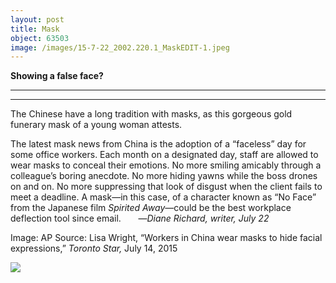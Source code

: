 ```yaml
---
layout: post
title: Mask
object: 63503
image: /images/15-7-22_2002.220.1_MaskEDIT-1.jpeg
---
```

**Showing a false face?**

****

****

The Chinese have a long tradition with masks, as this gorgeous gold funerary mask of a young woman attests.

The latest mask news from China is the adoption of a “faceless” day for some office workers. Each month on a designated day, staff are allowed to wear masks to conceal their emotions. No more smiling amicably through a colleague’s boring anecdote. No more hiding yawns while the boss drones on and on. No more suppressing that look of disgust when the client fails to meet a deadline. A mask—in this case, of a character known as “No Face” from the Japanese film *Spirited Away*—could be the best workplace deflection tool since email.       —*Diane Richard, writer, July 22*

Image: AP
 Source: Lisa Wright, “Workers in China wear masks to hide facial expressions,” *Toronto Star,* July 14, 2015 

![]({{siteurl.base}}/images/15-7-22_2002.220.1_MaskEDIT-1.jpeg)
